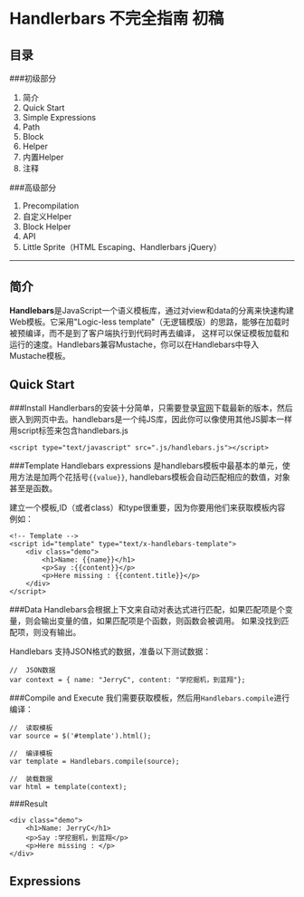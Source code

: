 Handlerbars 不完全指南 初稿
====
目录
---

###初级部分

1. 简介
2. Quick Start
2. Simple Expressions 	
2. Path
3. Block
4. Helper
5. 内置Helper
7. 注释


###高级部分

1. Precompilation
2. 自定义Helper
3. Block Helper
4. API
5. Little Sprite（HTML Escaping、Handlerbars jQuery）

---

简介
---
**Handlebars**是JavaScript一个语义模板库，通过对view和data的分离来快速构建Web模板。它采用"Logic-less template"（无逻辑模版）的思路，能够在加载时被预编译，而不是到了客户端执行到代码时再去编译， 这样可以保证模板加载和运行的速度。Handlebars兼容Mustache，你可以在Handlebars中导入Mustache模板。


Quick Start
---
###Install
Handlerbars的安装十分简单，只需要登录[官网](http://handlebarsjs.com/)下载最新的版本，然后嵌入到网页中去。handlebars是一个纯JS库，因此你可以像使用其他JS脚本一样用script标签来包含handlebars.js

	<script type="text/javascript" src=".js/handlebars.js"></script>
	
###Template
Handlebars expressions 是handlebars模板中最基本的单元，使用方法是加两个花括号`{{value}}`, handlebars模板会自动匹配相应的数值，对象甚至是函数。

建立一个模板,ID（或者class）和type很重要，因为你要用他们来获取模板内容 例如：
	
    <!-- Template -->
    <script id="template" type="text/x-handlebars-template">
        <div class="demo">
            <h1>Name: {{name}}</h1>
            <p>Say :{{content}}</p>
            <p>Here missing : {{content.title}}</p>
        </div>
    </script>
	
###Data
Handlebars会根据上下文来自动对表达式进行匹配，如果匹配项是个变量，则会输出变量的值，如果匹配项是个函数，则函数会被调用。 如果没找到匹配项，则没有输出。

Handlebars 支持JSON格式的数据，准备以下测试数据：

	//  JSON数据
    var context = { name: "JerryC", content: "学挖掘机，到蓝翔"};


###Compile and Execute
我们需要获取模板，然后用`Handlebars.compile`进行编译：

    //  读取模板
    var source = $('#template').html();
    
    //  编译模板
    var template = Handlebars.compile(source);
    
    //  装载数据
    var html = template(context);

###Result

	<div class="demo">
        <h1>Name: JerryC</h1>
        <p>Say :学挖掘机，到蓝翔</p>
        <p>Here missing : </p>
    </div>

Expressions
---

